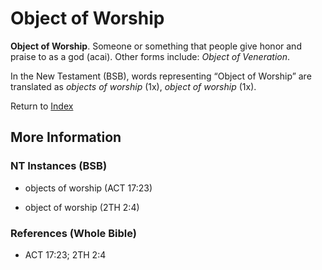 # Object of Worship
**Object of Worship**. 
Someone or something that people give honor and praise to as a god (acai). 
Other forms include: 
*Object of Veneration*. 




In the New Testament (BSB), words representing “Object of Worship” are translated as 
*objects of worship* (1x), *object of worship* (1x). 


Return to [Index](00-Index.md)

## More Information

### NT Instances (BSB)

* objects of worship (ACT 17:23)

* object of worship (2TH 2:4)



### References (Whole Bible)

* ACT 17:23; 2TH 2:4



